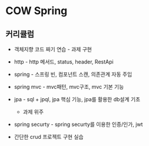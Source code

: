 # COW Spring

## 커리큘럼
- 객체지향 코드 짜기 연습 - 과제 구현

- http - http 메서드, status, header, RestApi

- spring - 스프링 빈, 컴포넌트 스캔, 의존관계 자동 주입

- spring mvc - mvc패턴, mvc구조, mvc 기본 기능

- jpa - sql + jpql, jpa 핵심 기능, jpa를 활용한 db설계 기초
    - 과제 위주
    
- spring securty - spring securty를 이용한 인증/인가, jwt

- 간단한 crud 프로젝트 구현 실습
